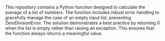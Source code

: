 This repository contains a Python function designed to calculate the average of a list of numbers.  The function includes robust error handling to gracefully manage the case of an empty input list, preventing ZeroDivisionError. The solution demonstrates a best practice by returning 0 when the list is empty rather than raising an exception.  This ensures that the function always returns a meaningful value.